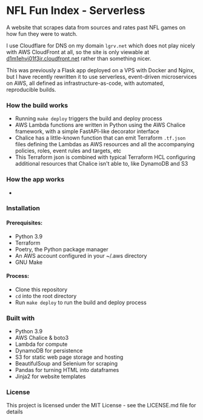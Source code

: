 # NFL Fun Index - Serverless

A website that scrapes data from sources and rates past NFL games on how fun they were to watch.

I use Cloudflare for DNS on my domain `lgrv.net` which does not play nicely with AWS CloudFront at all, so the site is
only viewable at [d1m1ehvj01f3jr.cloudfront.net](https://d1m1ehvj01f3jr.cloudfront.net/) rather than something nicer.

This was previously a Flask app deployed on a VPS with Docker and Nginx, but I have recently rewritten it to use
serverless, event-driven microservices on AWS, all defined as infrastructure-as-code, with automated, reproducible
builds.

### How the build works

- Running `make deploy` triggers the build and deploy process
- AWS Lambda functions are written in Python using the AWS Chalice framework, with a simple FastAPI-like decorator
  interface
- Chalice has a little-known function that can emit Terraform `.tf.json` files defining the Lambdas as AWS resources and
  all the accompanying policies, roles, event rules and targets, etc
- This Terraform json is combined with typical Terraform HCL configuring additional resources that Chalice isn't able
  to, like DynamoDB and S3

### How the app works

-

### Installation

#### Prerequisites:

- Python 3.9
- Terraform
- Poetry, the Python package manager
- An AWS account configured in your ~/.aws directory
- GNU Make

#### Process:

* Clone this repository
* `cd` into the root directory
* Run `make deploy` to run the build and deploy process

### Built with

- Python 3.9
- AWS Chalice & boto3
- Lambda for compute
- DynamoDB for persistence
- S3 for static web page storage and hosting
- BeautifulSoup and Selenium for scraping
- Pandas for turning HTML into dataframes
- Jinja2 for website templates

### License

This project is licensed under the MIT License - see the LICENSE.md file for details
